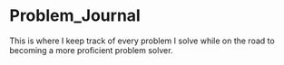 # Problem_Journal
This is where I keep track of every problem I solve while on the road to becoming a more proficient problem solver.
